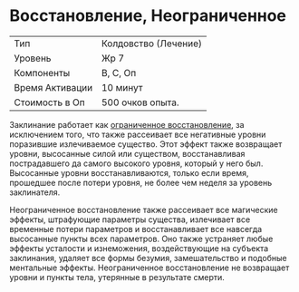 # Восстановление, Неограниченное

| | |
|---|---|
|Тип| Колдовство (Лечение)|
|Уровень| Жр 7|
|Компоненты| В, С, Оп|
|Время Активации| 10 минут|
|Стоимость в Оп| 500 очков опыта.|

Заклинание работает как [ограниченное восстановление](восстановление-ограниченное.md), за исключением того, что также рассеивает все негативные уровни поразившие излечиваемое существо. Этот эффект также возвращает уровни, высосанные силой или существом, восстанавливая пострадавшего да самого высокого уровня, который у него был. Высосанные уровни восстанавливаются, только если время, прошедшее после потери уровня, не более чем неделя за уровень заклинателя. 

Неограниченное восстановление также рассеивает все магические эффекты, штрафующие параметры существа, излечивает все временные потери параметров и восстанавливает все навсегда высосанные пункты всех параметров. Оно также устраняет любые эффекты усталости и изнеможения, воздействующие на субъекта заклинания, удаляет все формы безумия, замешательство и подобные ментальные эффекты. Неограниченное восстановление не возвращает уровни и пункты тела, утерянные в результате смерти.
